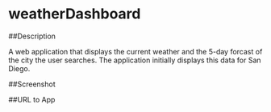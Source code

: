 # weatherDashboard

##Description

A web application that displays the current weather and the 5-day forcast of the city the user searches. The application initially displays this data for San Diego.

##Screenshot

##URL to App
